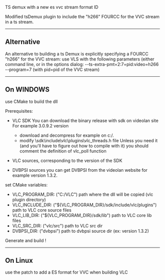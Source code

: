 TS demux with a new es vvc stream format ID

Modified tsDemux plugin to include the "h266" FOURCC for the VVC stream in a ts stream.

-------------------
Alternative
-------------------
An alternative to building a ts Demux is explicitly specifying a FOURCC "h266" for the VVC stream:
use VLS with the following parameters (either command line, or in the options dialog:
--ts-extra-pmt=2:7=pid:video=h266 --program=7 (with pid=pid of the VVC stream)


-------------------
On WINDOWS
-------------------
use CMake to build the dll

Prerequisites:

- VLC SDK
  You can download the binary release with sdk on videolan site
  For example 3.0.9.2 version
  - download and decompress for example on c:/.
  - modify \sdk\include\vlc\plugins\vlc_threads.h file
  Unless you need it (and you'll have to figure out how to compile with it) 
  you should comment the definition of vlc_poll function 
  
- VLC sources, corresponding to the version of the SDK

- DVBPSI sources
  you can get DVBPSI from the videolan website
  for example version 1.3.2.

set CMake variables:
- VLC_PROGRAM_DIR: ("C:/VLC") path where the dll will be copied (vlc plugin directory)
- VLC_INCLUDE_DIR: ("${VLC_PROGRAM_DIR}/sdk/include/vlc/plugins") path to VLC core source files
- VLC_LIB_DIR: ("${VLC_PROGRAM_DIR}/sdk/lib") path to VLC core lib files
- VLC_SRC_DIR: ("vlc/src") path to VLC src dir
- DVBPSI_DIR: ("dvbpsi") path to dvbpsi source dir (ex: version 1.3.2)

Generate and build !

-------------------
On Linux
-------------------
use the patch to add a ES format for VVC when building VLC